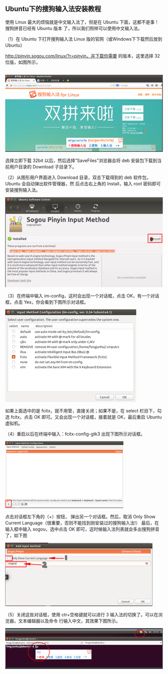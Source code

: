 ## Ubuntu下的搜狗输入法安装教程

使用 Linux 最大的烦恼就是中文输入法了，但是在 Ubuntu 下面，这都不是事！搜狗拼音已经有 Ubuntu 版本 了，所以我们照样可以使用中文输入法。

（1）在 Ubuntu 下打开搜狗输入法 Linux 版的官网（或Windows下下载然后放到Ubuntu）

 http://pinyin.sogou.com/linux/?r=pinyin，并下载你需要 的版本，这里选择 32 位版，如图所示，

​             ![image-20200115094730521](2_Linux下搜狗输入法安装.assets/image-20200115094730521.png)                  

选择立即下载 32bit 以后，然后选择“SaveFiles”浏览器会将 deb 安装包下载到当前用户目录的 Download 子目录下。

（2）从图形用户界面进入 Download 目录，双击下载得到的 deb 软件包，Ubuntu 会自动弹出软件管理器，然 后点击右上角的 Install，输入 root 密码即可安装搜狗输入法。

 ![image-20200115094737016](2_Linux下搜狗输入法安装.assets/image-20200115094737016.png)

（3）在终端中输入 im-config，这时会出现一个对话框，点击 OK，有一个对话框，点击 Yes，你会看到下图所示对话框。

 ![image-20200115094743383](2_Linux下搜狗输入法安装.assets/image-20200115094743383.png)

如果上面选中的是 fcitx，就不用管，直接关闭；如果不是，在 select 栏目下，勾选 fcitx，点击 OK 即可。又会出现一个对话框，接着就是 OK，最后重启 Ubuntu 虚拟机。

（4）重启以后在终端中输入：fcitx-config-gtk3 出现下图所示对话框。

 ![image-20200115094752740](2_Linux下搜狗输入法安装.assets/image-20200115094752740.png)

点击对话框左下角的（+）按钮， 弹出另一个对话框。然后，取消 Only Show Current Language（很重要，否则不能找到刚安装过的搜狗输入法!） 最后，在输入框中输入 sogou，选中点击 OK 即可，这时候输入法列表就会多出搜狗拼音了，如下图

 ![image-20200115094759544](2_Linux下搜狗输入法安装.assets/image-20200115094759544.png)

（5）关闭这些对话框，使用 ctr+空格键就可以进行 3 输入法的切换了。可以在浏览器，文本编辑器以及命令 行输入中文，其效果下图所示。

 ![image-20200115094805476](2_Linux下搜狗输入法安装.assets/image-20200115094805476.png)

 